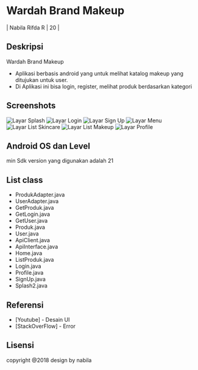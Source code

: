 # Wardah Brand Makeup
| Nabila Rifda R | 20 |


## Deskripsi
Wardah Brand Makeup
- Aplikasi berbasis android yang untuk melihat katalog makeup yang ditujukan untuk user. 
- Di Aplikasi ini bisa login, register, melihat produk berdasarkan kategori

## Screenshots
![Layar Splash](https://github.com/nabilarifdaaa/userMakeup/blob/master/user_ss/1.jpg)
![Layar Login](https://github.com/nabilarifdaaa/userMakeup/blob/master/user_ss/2.jpg)
![Layar Sign Up](https://github.com/nabilarifdaaa/userMakeup/blob/master/user_ss/7.jpg)
![Layar Menu](https://github.com/nabilarifdaaa/userMakeup/blob/master/user_ss/3.jpg)
![Layar List Skincare](https://github.com/nabilarifdaaa/userMakeup/blob/master/user_ss/4.jpg)
![Layar List Makeup](https://github.com/nabilarifdaaa/userMakeup/blob/master/user_ss/5.jpg)
![Layar Profile](https://github.com/nabilarifdaaa/userMakeup/blob/master/user_ss/6.jpg)

## Android OS dan Level
min Sdk version yang digunakan adalah 21

## List class
+ ProdukAdapter.java
+ UserAdapter.java
+ GetProduk.java
+ GetLogin.java
+ GetUser.java
+ Produk.java
+ User.java
+ ApiClient.java
+ ApiInterface.java
+ Home.java
+ ListProduk.java
+ Login.java
+ Profile.java
+ SignUp.java
+ Splash2.java

## Referensi
* [Youtube] - Desain UI
* [StackOverFlow] - Error

## Lisensi
copyright @2018 
design by nabila
